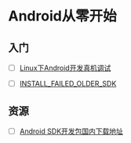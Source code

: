# Android从零开始

## 入门

- [ ] [Linux下Android开发真机调试](http://yishanhe.net/linux-android-debug-on-real-phones/)
- [ ] [INSTALL_FAILED_OLDER_SDK](http://blog.csdn.net/elfylin/article/details/6287425)




## 资源
- [ ] [Android SDK开发包国内下载地址](http://www.cnblogs.com/bjzhanghao/archive/2012/11/14/android-platform-sdk-download-mirror.html)


